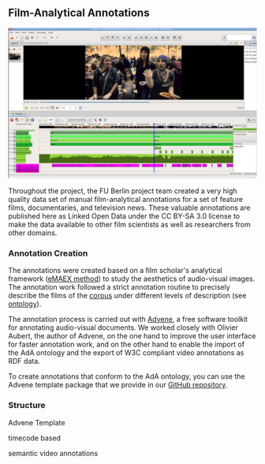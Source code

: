 ## Film-Analytical Annotations

[![Image Advene](advene.png "Annotations in Advene")](advene.png)

Throughout the project, the FU Berlin project team created a very high quality data set of manual film-analytical annotations for a set of feature films, documentaries, and television news. These valuable annotations are published here as Linked Open Data under the CC BY-SA 3.0 license to make the data available to other film scientists as well as researchers from other domains.


### Annotation Creation

The annotations were created based on a film scholar's analytical framework ([eMAEX method](https://www.ada.cinepoetics.fu-berlin.de/en/Methoden/eMAEX/index.html)) to study the aesthetics of audio-visual images. The annotation work followed a strict annotation routine to precisely describe the films of the [corpus](../corpus) under different levels of description (see [ontology](../ontology)).

The annotation process is carried out with [Advene](https://www.advene.org/), a free software toolkit for annotating audio-visual documents. We worked closely with Olivier Aubert, the author of Advene, on the one hand to improve the user interface for faster annotation work, and on the other hand to enable the import of the AdA ontology and the export of W3C compliant video annotations as RDF data.

To create annotations that conform to the AdA ontology, you can use the Advene template package that we provide in our [GitHub repository](https://github.com/ProjectAdA/public/tree/master/advene_template).

### Structure





Advene Template


timecode based

semantic video annotations